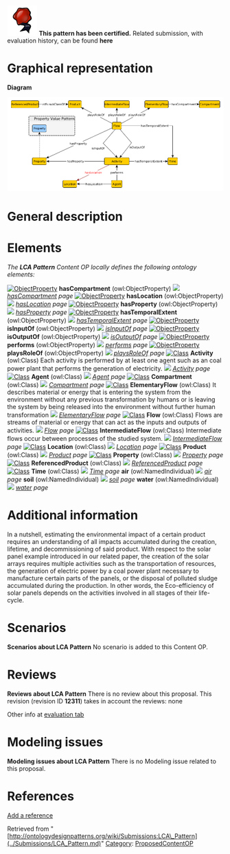 [![](../images/thumb/b/b5/Certified.png/70px-Certified.png)](../Image/Certified.png.md "Certified.png") __This pattern has been certified.__
Related submission, with evaluation history, can be found __here__





#  Graphical representation


__Diagram__




[![Image:LCAFlow.png](../images/4/4b/LCAFlow.png)](../Image/LCAFlow.png.md "Image:LCAFlow.png")




#  General description


  




#  Elements


_The __LCA Pattern__ Content OP locally defines the following ontology elements:_



[![ObjectProperty](../../../../../../../../images/thumb/c/c3/ObjectProperty.gif/20px-ObjectProperty.gif)](../Image/ObjectProperty.gif.md "ObjectProperty") __hasCompartment__ (owl:ObjectProperty) 
 [![](../../../../../../../../../../../../../../../../../../../../../../images/thumb/8/87/ArrowRight.gif/11px-ArrowRight.gif)](../Image/ArrowRight.gif.md "ArrowRight.gif") _[hasCompartment](../Submissions/LCA_Pattern/hasCompartment.md "Submissions:LCA Pattern/hasCompartment") page_
[![ObjectProperty](../../../../../../../../images/thumb/c/c3/ObjectProperty.gif/20px-ObjectProperty.gif)](../Image/ObjectProperty.gif.md "ObjectProperty") __hasLocation__ (owl:ObjectProperty) 
 [![](../../../../../../../../../../../../../../../../../../../../../../images/thumb/8/87/ArrowRight.gif/11px-ArrowRight.gif)](../Image/ArrowRight.gif.md "ArrowRight.gif") _[hasLocation](../Submissions/LCA_Pattern/hasLocation.md "Submissions:LCA Pattern/hasLocation") page_
[![ObjectProperty](../../../../../../../../images/thumb/c/c3/ObjectProperty.gif/20px-ObjectProperty.gif)](../Image/ObjectProperty.gif.md "ObjectProperty") __hasProperty__ (owl:ObjectProperty) 
 [![](../../../../../../../../../../../../../../../../../../../../../../images/thumb/8/87/ArrowRight.gif/11px-ArrowRight.gif)](../Image/ArrowRight.gif.md "ArrowRight.gif") _[hasProperty](../Submissions/LCA_Pattern/hasProperty.md "Submissions:LCA Pattern/hasProperty") page_
[![ObjectProperty](../../../../../../../../images/thumb/c/c3/ObjectProperty.gif/20px-ObjectProperty.gif)](../Image/ObjectProperty.gif.md "ObjectProperty") __hasTemporalExtent__ (owl:ObjectProperty) 
 [![](../../../../../../../../../../../../../../../../../../../../../../images/thumb/8/87/ArrowRight.gif/11px-ArrowRight.gif)](../Image/ArrowRight.gif.md "ArrowRight.gif") _[hasTemporalExtent](../Submissions/LCA_Pattern/hasTemporalExtent.md "Submissions:LCA Pattern/hasTemporalExtent") page_
[![ObjectProperty](../../../../../../../../images/thumb/c/c3/ObjectProperty.gif/20px-ObjectProperty.gif)](../Image/ObjectProperty.gif.md "ObjectProperty") __isInputOf__ (owl:ObjectProperty) 
 [![](../../../../../../../../../../../../../../../../../../../../../../images/thumb/8/87/ArrowRight.gif/11px-ArrowRight.gif)](../Image/ArrowRight.gif.md "ArrowRight.gif") _[isInputOf](../Submissions/LCA_Pattern/isInputOf.md "Submissions:LCA Pattern/isInputOf") page_
[![ObjectProperty](../../../../../../../../images/thumb/c/c3/ObjectProperty.gif/20px-ObjectProperty.gif)](../Image/ObjectProperty.gif.md "ObjectProperty") __isOutputOf__ (owl:ObjectProperty) 
 [![](../../../../../../../../../../../../../../../../../../../../../../images/thumb/8/87/ArrowRight.gif/11px-ArrowRight.gif)](../Image/ArrowRight.gif.md "ArrowRight.gif") _[isOutputOf](../Submissions/LCA_Pattern/isOutputOf.md "Submissions:LCA Pattern/isOutputOf") page_
[![ObjectProperty](../../../../../../../../images/thumb/c/c3/ObjectProperty.gif/20px-ObjectProperty.gif)](../Image/ObjectProperty.gif.md "ObjectProperty") __performs__ (owl:ObjectProperty) 
 [![](../../../../../../../../../../../../../../../../../../../../../../images/thumb/8/87/ArrowRight.gif/11px-ArrowRight.gif)](../Image/ArrowRight.gif.md "ArrowRight.gif") _[performs](../Submissions/LCA_Pattern/performs.md "Submissions:LCA Pattern/performs") page_
[![ObjectProperty](../../../../../../../../images/thumb/c/c3/ObjectProperty.gif/20px-ObjectProperty.gif)](../Image/ObjectProperty.gif.md "ObjectProperty") __playsRoleOf__ (owl:ObjectProperty) 
 [![](../../../../../../../../../../../../../../../../../../../../../../images/thumb/8/87/ArrowRight.gif/11px-ArrowRight.gif)](../Image/ArrowRight.gif.md "ArrowRight.gif") _[playsRoleOf](../Submissions/LCA_Pattern/playsRoleOf.md "Submissions:LCA Pattern/playsRoleOf") page_
[![Class](../../../../../../../../../../../images/thumb/2/27/Class.gif/20px-Class.gif)](../Image/Class.gif.md "Class") __Activity__ (owl:Class) Each activity is performed by at least one agent such as an coal power plant that performs the generation of electricity. 
 [![](../../../../../../../../../../../../../../../../../../../../../../images/thumb/8/87/ArrowRight.gif/11px-ArrowRight.gif)](../Image/ArrowRight.gif.md "ArrowRight.gif") _[Activity](../Submissions/LCA_Pattern/Activity.md "Submissions:LCA Pattern/Activity") page_
[![Class](../../../../../../../../../../../images/thumb/2/27/Class.gif/20px-Class.gif)](../Image/Class.gif.md "Class") __Agent__ (owl:Class) 
 [![](../../../../../../../../../../../../../../../../../../../../../../images/thumb/8/87/ArrowRight.gif/11px-ArrowRight.gif)](../Image/ArrowRight.gif.md "ArrowRight.gif") _[Agent](../Submissions/LCA_Pattern/Agent.md "Submissions:LCA Pattern/Agent") page_
[![Class](../../../../../../../../../../../images/thumb/2/27/Class.gif/20px-Class.gif)](../Image/Class.gif.md "Class") __Compartment__ (owl:Class) 
 [![](../../../../../../../../../../../../../../../../../../../../../../images/thumb/8/87/ArrowRight.gif/11px-ArrowRight.gif)](../Image/ArrowRight.gif.md "ArrowRight.gif") _[Compartment](../Submissions/LCA_Pattern/Compartment.md "Submissions:LCA Pattern/Compartment") page_
[![Class](../../../../../../../../../../../images/thumb/2/27/Class.gif/20px-Class.gif)](../Image/Class.gif.md "Class") __ElementaryFlow__ (owl:Class) It describes material or energy that is entering the system from the environment without any previous transformation by humans or is leaving the system by being released into the environment without further human transformation 
 [![](../../../../../../../../../../../../../../../../../../../../../../images/thumb/8/87/ArrowRight.gif/11px-ArrowRight.gif)](../Image/ArrowRight.gif.md "ArrowRight.gif") _[ElementaryFlow](../Submissions/LCA_Pattern/ElementaryFlow.md "Submissions:LCA Pattern/ElementaryFlow") page_
[![Class](../../../../../../../../../../../images/thumb/2/27/Class.gif/20px-Class.gif)](../Image/Class.gif.md "Class") __Flow__ (owl:Class) Flows are streams of material or energy that can act as the inputs and outputs of activities. 
 [![](../../../../../../../../../../../../../../../../../../../../../../images/thumb/8/87/ArrowRight.gif/11px-ArrowRight.gif)](../Image/ArrowRight.gif.md "ArrowRight.gif") _[Flow](../Submissions/LCA_Pattern/Flow.md "Submissions:LCA Pattern/Flow") page_
[![Class](../../../../../../../../../../../images/thumb/2/27/Class.gif/20px-Class.gif)](../Image/Class.gif.md "Class") __IntermediateFlow__ (owl:Class) Intermediate flows occur between processes of the studied system. 
 [![](../../../../../../../../../../../../../../../../../../../../../../images/thumb/8/87/ArrowRight.gif/11px-ArrowRight.gif)](../Image/ArrowRight.gif.md "ArrowRight.gif") _[IntermediateFlow](../Submissions/LCA_Pattern/IntermediateFlow.md "Submissions:LCA Pattern/IntermediateFlow") page_
[![Class](../../../../../../../../../../../images/thumb/2/27/Class.gif/20px-Class.gif)](../Image/Class.gif.md "Class") __Location__ (owl:Class) 
 [![](../../../../../../../../../../../../../../../../../../../../../../images/thumb/8/87/ArrowRight.gif/11px-ArrowRight.gif)](../Image/ArrowRight.gif.md "ArrowRight.gif") _[Location](../Submissions/LCA_Pattern/Location.md "Submissions:LCA Pattern/Location") page_
[![Class](../../../../../../../../../../../images/thumb/2/27/Class.gif/20px-Class.gif)](../Image/Class.gif.md "Class") __Product__ (owl:Class) 
 [![](../../../../../../../../../../../../../../../../../../../../../../images/thumb/8/87/ArrowRight.gif/11px-ArrowRight.gif)](../Image/ArrowRight.gif.md "ArrowRight.gif") _[Product](../Submissions/LCA_Pattern/Product.md "Submissions:LCA Pattern/Product") page_
[![Class](../../../../../../../../../../../images/thumb/2/27/Class.gif/20px-Class.gif)](../Image/Class.gif.md "Class") __Property__ (owl:Class) 
 [![](../../../../../../../../../../../../../../../../../../../../../../images/thumb/8/87/ArrowRight.gif/11px-ArrowRight.gif)](../Image/ArrowRight.gif.md "ArrowRight.gif") _[Property](../Submissions/LCA_Pattern/Property.md "Submissions:LCA Pattern/Property") page_
[![Class](../../../../../../../../../../../images/thumb/2/27/Class.gif/20px-Class.gif)](../Image/Class.gif.md "Class") __ReferencedProduct__ (owl:Class) 
 [![](../../../../../../../../../../../../../../../../../../../../../../images/thumb/8/87/ArrowRight.gif/11px-ArrowRight.gif)](../Image/ArrowRight.gif.md "ArrowRight.gif") _[ReferencedProduct](../Submissions/LCA_Pattern/ReferencedProduct.md "Submissions:LCA Pattern/ReferencedProduct") page_
[![Class](../../../../../../../../../../../images/thumb/2/27/Class.gif/20px-Class.gif)](../Image/Class.gif.md "Class") __Time__ (owl:Class) 
 [![](../../../../../../../../../../../../../../../../../../../../../../images/thumb/8/87/ArrowRight.gif/11px-ArrowRight.gif)](../Image/ArrowRight.gif.md "ArrowRight.gif") _[Time](../Submissions/LCA_Pattern/Time.md "Submissions:LCA Pattern/Time") page_
__air__ (owl:NamedIndividual) 
 [![](../../../../../../../../../../../../../../../../../../../../../../images/thumb/8/87/ArrowRight.gif/11px-ArrowRight.gif)](../Image/ArrowRight.gif.md "ArrowRight.gif") _[air](../Submissions/LCA_Pattern/air.md "Submissions:LCA Pattern/air") page_
__soil__ (owl:NamedIndividual) 
 [![](../../../../../../../../../../../../../../../../../../../../../../images/thumb/8/87/ArrowRight.gif/11px-ArrowRight.gif)](../Image/ArrowRight.gif.md "ArrowRight.gif") _[soil](../Submissions/LCA_Pattern/soil.md "Submissions:LCA Pattern/soil") page_
__water__ (owl:NamedIndividual) 
 [![](../../../../../../../../../../../../../../../../../../../../../../images/thumb/8/87/ArrowRight.gif/11px-ArrowRight.gif)](../Image/ArrowRight.gif.md "ArrowRight.gif") _[water](../Submissions/LCA_Pattern/water.md "Submissions:LCA Pattern/water") page_
#  Additional information


In a nutshell, estimating the environmental impact of a certain product requires an understanding of all impacts accumulated during the creation, lifetime, and decommissioning of said product. With respect to the solar panel example introduced in our related paper, the creation of the solar arrays requires multiple activities such as the transportation of resources, the generation of electric power by a coal power plant necessary to manufacture certain parts of the panels, or the disposal of polluted sludge accumulated during the production. In other words, the Eco-efficiency of solar panels depends on the activities involved in all stages of their life-cycle.



#  Scenarios



__Scenarios about LCA Pattern__
No scenario is added to this Content OP.




#  Reviews



__Reviews about LCA Pattern__
There is no review about this proposal.
This revision (revision ID __12311__) takes in account the reviews: none


Other info at [evaluation tab](http://ontologydesignpatterns.org/wiki/index.php?title=Submissions:LCA_Pattern&action=evaluation "http://ontologydesignpatterns.org/wiki/index.php?title=Submissions:LCA_Pattern&action=evaluation")




  




#  Modeling issues



__Modeling issues about LCA Pattern__
There is no Modeling issue related to this proposal.




  




#  References


[Add a reference](index.php@title=Odp%253AAdd_reference&subject=Submissions%253ALCA+Pattern.html "http://ontologydesignpatterns.org/wiki/index.php?title=Odp:Add_reference&subject=Submissions%3ALCA+Pattern")


  






Retrieved from "[http://ontologydesignpatterns.org/wiki/Submissions:LCA\_Pattern](../Submissions/LCA_Pattern.md)"
 [Category](http://ontologydesignpatterns.org/wiki/Special:Categories "Special:Categories"): [ProposedContentOP](../Category/ProposedContentOP.md "Category:ProposedContentOP")